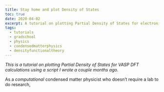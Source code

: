 ```yaml
---
title: Stay home and plot Density of States 
toc: true
date: 2020-04-02
excerpt: A tutorial on plotting Partial Density of States for electronic structure calculations. 
tags:
  - tutorials
  - gradschool
  - physics
  - condensedmatterphysics
  - densityfunctionaltheory
---
```


*This is a tutorial on plotting Partial Density of States for VASP DFT calculations using a script I wrote a couple months ago.*

As a *computational* condensed matter physicist who doesn’t require a lab to do research, 